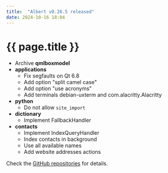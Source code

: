 ```yaml
---
title:  "Albert v0.26.5 released"
date: 2024-10-16 18:04
---
```


# {{ page.title }}

- Archive **qmlboxmodel**
- **applications**
  - Fix segfaults on Qt 6.8
  - Add option "split camel case"
  - Add option "use acronyms"
  - Add terminals debian-uxterm and com.alacritty.Alacritty
- **python**
  - Do not allow `site_import`
- **dictionary**
  - Implement FallbackHandler
- **contacts**
  - Implement IndexQueryHandler
  - Index contacts in background
  - Use all available names
  - Add website addresses actions

Check the [GitHub repositories](https://github.com/albertlauncher/albert/commits/v0.26.5) for details.
